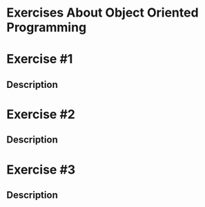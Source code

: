 # Exercises About Object Oriented Programming

# Exercise #1
## Description


# Exercise #2
## Description


# Exercise #3
## Description
